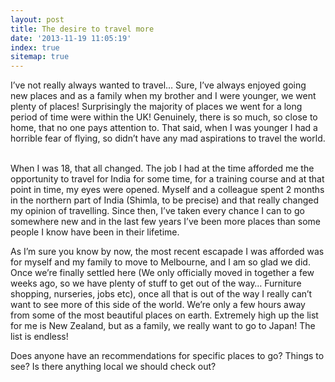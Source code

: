 ```yaml
---
layout: post
title: The desire to travel more
date: '2013-11-19 11:05:19'
index: true
sitemap: true
---
```


<p>I&rsquo;ve not really always wanted to travel&hellip; Sure, I&rsquo;ve always enjoyed going new places and as a family when my brother and I were younger, we went plenty of places! Surprisingly the majority of places we went for a long period of time were within the UK! Genuinely, there is so much, so close to home, that no one pays attention to. That said, when I was younger I had a horrible fear of flying, so didn&rsquo;t have any mad aspirations to travel the world.</p>
<p><!--more--><br />
When I was 18, that all changed. The job I had at the time afforded me the opportunity to travel for India for some time, for a training course and at that point in time, my eyes were opened. Myself and a colleague spent 2 months in the northern part of India (Shimla, to be precise) and that really changed my opinion of travelling. Since then, I&rsquo;ve taken every chance I can to go somewhere new and in the last few years I&rsquo;ve been more places than some people I know have been in their lifetime.</p>
<p>As I&rsquo;m sure you know by now, the most recent escapade I was afforded was for myself and my family to move to Melbourne, and I am so glad we did. Once we&rsquo;re finally settled here (We only officially moved in together a few weeks ago, so we have plenty of stuff to get out of the way&hellip; Furniture shopping, nurseries, jobs etc), once all that is out of the way I really can&rsquo;t want to see more of this side of the world. We&rsquo;re only a few hours away from some of the most beautiful places on earth. Extremely high up the list for me is New Zealand, but as a family, we really want to go to Japan! The list is endless!</p>
<p>Does anyone have an recommendations for specific places to go? Things to see? Is there anything local we should check out?</p>
